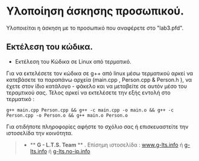 # Υλοποίηση άσκησης προσωπικού.

Υλοποιείται η άσκηση με το προσωπικό που αναφέρετε στο "lab3.pfd".


## Εκτέλεση του κώδικα.
* Εκτέλεση του Κώδικα σε Linux από τερματικό.

Για να εκτελέσετε τον κώδικα σε g++ από linux μέσω τερματικού αρκεί να κατεβάσετε τα παραπάνω αρχεία (main.cpp , Person.cpp & Person.h ), να έχετε στον ίδιο κατάλογο - φάκελο και να μεταβείτε σε αυτόν μέσο του τεραμτικού σας. Τέλος αρκεί να εκτελέσετε την εξής εντολή στο τερματικό : 

```
g++ main.cpp Person.cpp && g++ -c main.cpp -o main.o && g++ -c Person.cpp -o Person.o && g++ main.o Person.o
```

Για οτιδήποτε πληροφορίες αφήστε το σχόλιο σας ή επισκευαστείτε την ιστοσελίδα την κοινότητα.

> * ** **G - L.T.S. Team** ** .  Επίσημη ιστοσελίδα :   www.g-lts.info  ή  [g-lts.info](http://g-lts.info)  ή  [g-lts.no-ip.info](http://g-lts.no-ip.info)

